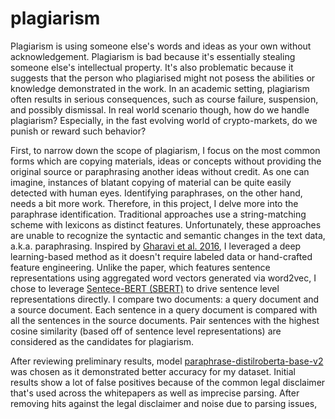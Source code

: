 # plagiarism

Plagiarism is using someone else's words and ideas as your own without acknowledgement. Plagiarism is bad because it's essentially stealing someone else's intellectual property. It's also problematic because it suggests that the person who plagiarised might not posess the abilities or knowledge demonstrated in the work. In an academic setting, plagiarism often results in serious consequences, such as course failure, suspension, and possibly dismissal. In real world scenario though, how do we handle plagiarism? Especially, in the fast evolving world of crypto-markets, do we punish or reward such behavior? 

First, to narrow down the scope of plagiarism, I focus on the most common forms which are copying materials, ideas or concepts without providing the original source or paraphrasing another ideas without credit. As one can imagine, instances of blatant copying of material can be quite easily detected with human eyes. Identifying paraphrases, on the other hand, needs a bit more work. Therefore, in this project, I delve more into the paraphrase identification. Traditional approaches use a string-matching scheme with lexicons as distinct features. Unfortunately, these approaches are unable to recognize the syntactic and semantic changes in the text data, a.k.a. paraphrasing. Inspired by [Gharavi et al. 2016](https://www.researchgate.net/publication/333355065_A_Deep_Learning_Approach_to_Persian_Plagiarism_Detection), I leveraged a deep learning-based method as it doesn't require labeled data or hand-crafted feature engineering. Unlike the paper, which features sentence representations using aggregated word vectors generated via word2vec, I chose to leverage [Sentece-BERT (SBERT)](https://arxiv.org/pdf/1908.10084.pdf) to drive sentence level representations directly. I compare two documents: a query document and a source document. Each sentence in a query document is compared with all the sentences in the source documents. Pair sentences with the highest cosine similarity (based off of sentence level representations) are considered as the candidates for plagiarism.

After reviewing preliminary results, model [paraphrase-distilroberta-base-v2](https://huggingface.co/sentence-transformers/paraphrase-distilroberta-base-v2) was chosen as it demonstrated better accuracy for my dataset. Initial results show a lot of false positives because of the common legal disclaimer that's used across the whitepapers as well as imprecise parsing. After removing hits against the legal disclaimer and noise due to parsing issues, 

